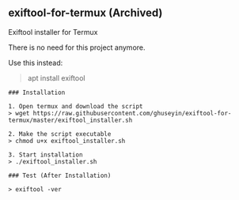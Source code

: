 ## exiftool-for-termux (Archived)
Exiftool installer for Termux

There is no need for this project anymore.

Use this instead: 
> apt install exiftool

```
### Installation

1. Open termux and download the script
> wget https://raw.githubusercontent.com/ghuseyin/exiftool-for-termux/master/exiftool_installer.sh

2. Make the script executable
> chmod u+x exiftool_installer.sh

3. Start installation
> ./exiftool_installer.sh

### Test (After Installation)

> exiftool -ver
```
